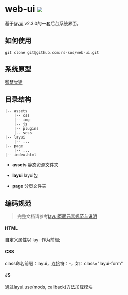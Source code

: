 web-ui <a href="https://www.travis-ci.org/rs-sos/web-ui"><img src="https://travis-ci.com/rs-sos/web-ui.svg?branch=master"></a>
===

基于[layui](http://www.layui.com/) v2.3.0的一套后台系统界面。

## 如何使用
```
git clone git@github.com:rs-sos/web-ui.git
```

## 系统原型

[智慧党建](https://pro.modao.cc/app/3pmYgsQBYNnAs0EtQuBinl7YpugIKox)

## 目录结构
	
	|-- assets
		|-- css
		|-- img
		|-- js
		|-- plugins
		|-- scss
	|-- layui 
		|-- ...
	|-- page
		|-- ...	
	|-- index.html	

- **assets**
	静态资源文件夹

- **layui**
	layui包

- **page**
	分页文件夹

## 编码规范

> 完整文档请参考[layui页面元素规范与说明](http://www.layui.com/doc/base/element.html)

#### HTML

自定义属性以 lay- 作为前缀;

#### CSS

class命名前缀：layui，连接符：-，如：class="layui-form"


#### JS

通过layui.use(mods, callback)方法加载模块


